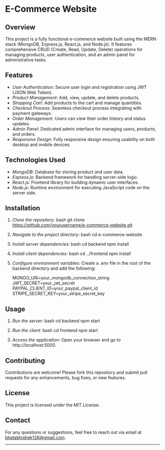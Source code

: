 # E-Commerce Website

## Overview
This project is a fully functional e-commerce website built using the MERN stack (MongoDB, Express.js, React.js, and Node.js).
It features comprehensive CRUD (Create, Read, Update, Delete) operations for managing products, user authentication, and an admin panel for administrative tasks.

## Features
- *User Authentication*: Secure user login and registration using JWT (JSON Web Token).
- *Product Management*: Add, view, update, and delete products.
- *Shopping Cart*: Add products to the cart and manage quantities.
- *Checkout Process*: Seamless checkout process integrating with payment gateways.
- *Order Management*: Users can view their order history and status updates.
- *Admin Panel*: Dedicated admin interface for managing users, products, and orders.
- *Responsive Design*: Fully responsive design ensuring usability on both desktop and mobile devices.

## Technologies Used
- *MongoDB*: Database for storing product and user data.
- *Express.js*: Backend framework for handling server-side logic.
- *React.js*: Frontend library for building dynamic user interfaces.
- *Node.js*: Runtime environment for executing JavaScript code on the server side.
  
## Installation
1. *Clone the repository:*
   bash
   git clone https://github.com/yourusername/e-commerce-website.git
   
2. *Navigate to the project directory:*
   bash
   cd e-commerce-website
   
3. *Install server dependencies:*
   bash
   cd backend
   npm install
   
4. *Install client dependencies:*
   bash
   cd ../frontend
   npm install
   
5. *Configure environment variables:*
   Create a .env file in the root of the backend directory and add the following:
   
   MONGO_URI=your_mongodb_connection_string
   JWT_SECRET=your_jwt_secret
   PAYPAL_CLIENT_ID=your_paypal_client_id
   STRIPE_SECRET_KEY=your_stripe_secret_key
   

## Usage
1. *Run the server:*
   bash
   cd backend
   npm start
   
2. *Run the client:*
   bash
   cd frontend
   npm start
   
3. *Access the application:*
   Open your browser and go to http://localhost:5000.

## Contributing
Contributions are welcome! Please fork this repository and submit pull requests for any enhancements, bug fixes, or new features.

## License
This project is licensed under the MIT License.

## Contact
For any questions or suggestions, feel free to reach out via email at bhatabhishek126@gmail.com.

---
